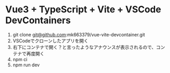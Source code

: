 # Vue3 + TypeScript + Vite + VSCode DevContainers

1. git clone git@github.com:mk663379/vue-vite-devcontainer.git
2. VSCodeでクローンしたアプリを開く
3. 右下にコンテナで開く？と言ったようなアナウンスが表示されるので、コンテナで再度開く
4. npm ci
5. npm run dev

